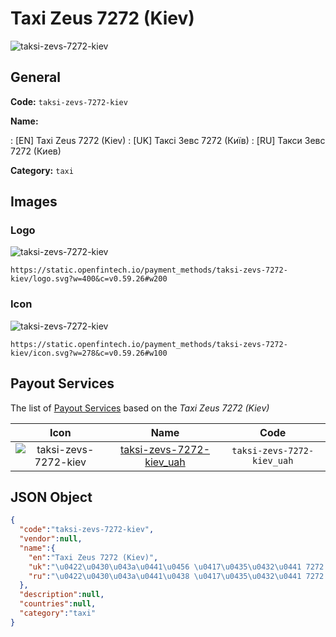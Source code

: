 
# Taxi Zeus 7272 (Kiev) 
![taksi-zevs-7272-kiev](https://static.openfintech.io/payment_methods/taksi-zevs-7272-kiev/logo.svg?w=400&c=v0.59.26#w200)  

## General 
**Code:** `taksi-zevs-7272-kiev` 
 
**Name:** 
 
:	[EN] Taxi Zeus 7272 (Kiev) 
:	[UK] Таксі Зевс 7272 (Київ) 
:	[RU] Такси Зевс 7272 (Киев) 
 
**Category:** `taxi` 
 

## Images 

### Logo 
![taksi-zevs-7272-kiev](https://static.openfintech.io/payment_methods/taksi-zevs-7272-kiev/logo.svg?w=400&c=v0.59.26#w200)  

```
https://static.openfintech.io/payment_methods/taksi-zevs-7272-kiev/logo.svg?w=400&c=v0.59.26#w200
```  

### Icon 
![taksi-zevs-7272-kiev](https://static.openfintech.io/payment_methods/taksi-zevs-7272-kiev/icon.svg?w=278&c=v0.59.26#w100)  

```
https://static.openfintech.io/payment_methods/taksi-zevs-7272-kiev/icon.svg?w=278&c=v0.59.26#w100
```  

## Payout Services 
 
The list of [Payout Services](/payout-services/) based on the _Taxi Zeus 7272 (Kiev)_ 

|Icon|Name|Code| 
|:---:|:---:|:---:| 
|![taksi-zevs-7272-kiev](https://static.openfintech.io/payout_methods/taksi-zevs-7272-kiev/icon.svg?w=278&c=v0.59.26#w40) |[taksi-zevs-7272-kiev_uah](/payout-services/taksi-zevs-7272-kiev_uah/)|`taksi-zevs-7272-kiev_uah`| 
 

## JSON Object 

```json
{
  "code":"taksi-zevs-7272-kiev",
  "vendor":null,
  "name":{
    "en":"Taxi Zeus 7272 (Kiev)",
    "uk":"\u0422\u0430\u043a\u0441\u0456 \u0417\u0435\u0432\u0441 7272 (\u041a\u0438\u0457\u0432)",
    "ru":"\u0422\u0430\u043a\u0441\u0438 \u0417\u0435\u0432\u0441 7272 (\u041a\u0438\u0435\u0432)"
  },
  "description":null,
  "countries":null,
  "category":"taxi"
}
```  
